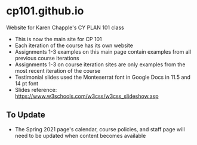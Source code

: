 # cp101.github.io
Website for Karen Chapple's CY PLAN 101 class

- This is now the main site for CP 101
- Each iteration of the course has its own website
- Assignments 1-3 examples on this main page contain examples from all previous course iterations 
- Assignments 1-3 on course iteration sites are only examples from the most recent iteration of the course 
- Testimonial slides used the Monteserrat font in Google Docs in 11.5 and 14 pt font
- Slides reference: https://www.w3schools.com/w3css/w3css_slideshow.asp

## To Update
- The Spring 2021 page's calendar, course policies, and staff page will need to be updated when content becomes available
